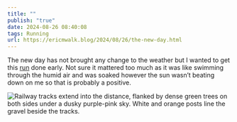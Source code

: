 ```yaml
---
title: ""
publish: "true"
date: 2024-08-26 08:40:08
tags: Running
url: https://ericmwalk.blog/2024/08/26/the-new-day.html
---
```


The new day has not brought any change to the weather but I wanted to get this [run](https://strava.com/activities/12246345584) done early. Not sure it mattered too much as it was like swimming through the humid air and was soaked however the sun wasn’t beating down on me so that is probably a positive.

![Railway tracks extend into the distance, flanked by dense green trees on both sides under a dusky purple-pink sky. White and orange posts line the gravel beside the tracks.](https://ericmwalk.blog/uploads/2024/img-1644.jpeg)